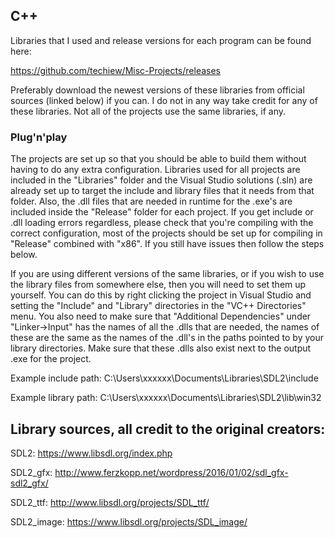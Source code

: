 ## C++

Libraries that I used and release versions for each program can be found here:

https://github.com/techiew/Misc-Projects/releases


Preferably download the newest versions of these libraries from official sources (linked below) if you can. I do not in any way take credit for any of these libraries. Not all of the projects use the same libraries, if any.

### Plug'n'play
The projects are set up so that you should be able to build them without having to do any extra configuration. Libraries used for all projects are included in the "Libraries" folder and the Visual Studio solutions (.sln) are already set up to target the include and library files that it needs from that folder. Also, the .dll files that are needed in runtime for the .exe's are included inside the "Release" folder for each project. If you get include or .dll loading errors regardless, please check that you're compiling with the correct configuration, most of the projects should be set up for compiling in "Release" combined with "x86". If you still have issues then follow the steps below.

If you are using different versions of the same libraries, or if you wish to use the library files from somewhere else, then you will need to set them up yourself. You can do this by right clicking the project in Visual Studio and setting the "Include" and "Library" directories in the "VC++ Directories" menu. You also need to make sure that "Additional Dependencies" under "Linker->Input" has the names of all the .dlls that are needed, the names of these are the same as the names of the .dll's in the paths pointed to by your library directories. Make sure that these .dlls also exist next to the output .exe for the project.

Example include path:
C:\Users\xxxxxx\Documents\Libraries\SDL2\include

Example library path:
C:\Users\xxxxxx\Documents\Libraries\SDL2\lib\win32


## Library sources, all credit to the original creators:

SDL2: https://www.libsdl.org/index.php

SDL2_gfx: http://www.ferzkopp.net/wordpress/2016/01/02/sdl_gfx-sdl2_gfx/

SDL2_ttf: http://www.libsdl.org/projects/SDL_ttf/

SDL2_image: https://www.libsdl.org/projects/SDL_image/


